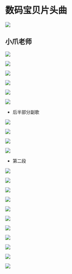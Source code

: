 # 数码宝贝片头曲


![](assets/030/04/04/01-1603468005804.png)


## 小爪老师


![](assets/030/04/04/01-1603465925446.png)


![](assets/030/04/04/01-1603466034953.png)

![](assets/030/04/04/01-1603466149053.png)


![](assets/030/04/04/01-1603466172523.png)


![](assets/030/04/04/01-1603466230114.png)

![](assets/030/04/04/01-1603466306594.png)


* 后半部分副歌

![](assets/030/04/04/01-1603466507754.png)

![](assets/030/04/04/01-1603466682424.png)

![](assets/030/04/04/01-1603466728594.png)

![](assets/030/04/04/01-1603466846356.png)


* 第二段


![](assets/030/04/04/01-1603467011078.png)

![](assets/030/04/04/01-1603467085227.png)

![](assets/030/04/04/01-1603467143436.png)

![](assets/030/04/04/01-1603467206844.png)


![](assets/030/04/04/01-1603467296914.png)

![](assets/030/04/04/01-1603467382358.png)


![](assets/030/04/04/01-1603467422225.png)

![](assets/030/04/04/01-1603467569905.png)

![](assets/030/04/04/01-1603467587132.png)

![](assets/030/04/04/01-1603467681034.png)


![](assets/030/04/04/01-1603467774256.png)